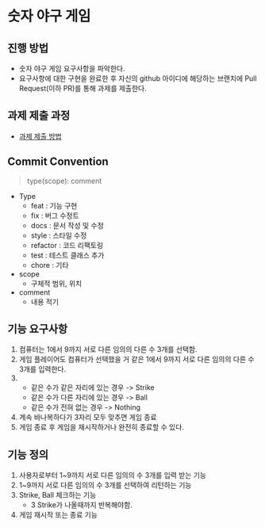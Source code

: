 # 숫자 야구 게임
## 진행 방법
* 숫자 야구 게임 요구사항을 파악한다.
* 요구사항에 대한 구현을 완료한 후 자신의 github 아이디에 해당하는 브랜치에 Pull Request(이하 PR)를 통해 과제를 제출한다.

## 과제 제출 과정
* [과제 제출 방법](https://github.com/next-step/nextstep-docs/tree/master/precourse)

## Commit Convention
> type(scope): comment 
- Type
    - feat : 기능 구현
    - fix : 버그 수정트
    - docs : 문서 작성 및 수정
    - style : 스타일 수정
    - refactor : 코드 리팩토링
    - test : 테스트 클래스 추가
    - chore : 기타
- scope 
    - 구체적 범위, 위치
- comment
    - 내용 적기

## 기능 요구사항
1. 컴퓨터는 1에서 9까지 서로 다른 임의의 다른 수 3개를 선택함.
2. 게임 플레이어도 컴퓨터가 선택했을 거 같은 1에서 9까지 서로 다른 임의의 다른 수 3개를 입력한다.
3. 
   - 같은 수가 같은 자리에 있는 경우 -> Strike
   - 같은 수가 다른 자리에 있는 경우 ->  Ball
   - 같은 수가 전혀 없는 경우 -> Nothing  
4. 계속 바나복하다가 3자리 모두 맞추면 게임 종료
5. 게임 종료 후 게임을 재시작하거나 완전히 종료할 수 있다.

## 기능 정의
1. 사용자로부터 1~9까지 서로 다른 임의의 수 3개를 입력 받는 기능
2. 1~9까지 서로 다른 임의의 수 3개를 선택하여 리턴하는 기능
2. Strike, Ball 체크하는 기능 
    - 3 Strike가 나올때까지 반복해야함.
3. 게임 재시작 또는 종료 기능